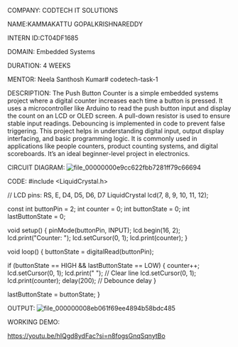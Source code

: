 COMPANY: CODTECH IT SOLUTIONS

NAME:KAMMAKATTU GOPALKRISHNAREDDY

INTERN ID:CT04DF1685

DOMAIN: Embedded Systems

DURATION: 4 WEEKS

MENTOR: Neela Santhosh Kumar# codetech-task-1

DESCRIPTION:
The Push Button Counter is a simple embedded systems project where a digital counter increases each time a button is pressed. It uses a microcontroller like Arduino to read the push button input and display the count on an LCD or OLED screen. A pull-down resistor is used to ensure stable input readings. Debouncing is implemented in code to prevent false triggering. This project helps in understanding digital input, output display interfacing, and basic programming logic. It is commonly used in applications like people counters, product counting systems, and digital scoreboards. It’s an ideal beginner-level project in electronics.

CIRCUIT DIAGRAM:
![file_00000000e9cc622fbb7281ff79c66694](https://github.com/user-attachments/assets/006ea90e-17ca-4084-ab90-83c0447223cd)

CODE:
#include <LiquidCrystal.h>

// LCD pins: RS, E, D4, D5, D6, D7
LiquidCrystal lcd(7, 8, 9, 10, 11, 12);

const int buttonPin = 2;
int counter = 0;
int buttonState = 0;
int lastButtonState = 0;

void setup() {
  pinMode(buttonPin, INPUT);
  lcd.begin(16, 2);
  lcd.print("Counter: ");
  lcd.setCursor(0, 1);
  lcd.print(counter);
}

void loop() {
  buttonState = digitalRead(buttonPin);

  if (buttonState == HIGH && lastButtonState == LOW) {
    counter++;
    lcd.setCursor(0, 1);
    lcd.print("                "); // Clear line
    lcd.setCursor(0, 1);
    lcd.print(counter);
    delay(200);  // Debounce delay
  }

  lastButtonState = buttonState;
}

OUTPUT:
![file_000000008eb061f69ee4894b58bdc485](https://github.com/user-attachments/assets/02bbe4a5-acec-476a-9b06-065512ceba36)

WORKING DEMO:

https://youtu.be/hIQgd8ydFac?si=n8fogsGnqSqnytBo

